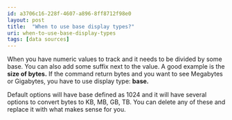 ```yaml
---
id: a3706c16-228f-4607-a896-8ff8712f98e0
layout: post
title:  "When to use base display types?"
uri: when-to-use-base-display-types
tags: [data sources]
---
```


When you have numeric values to track and it needs to be divided by some base. You can also add some suffix next to the value. A good example is the **size of bytes.** If the command return bytes and you want to see Megabytes or Gigabytes, you have to use display type: **base.**

<!--more-->

Default options will have base defined as 1024 and it will have several options to convert bytes to KB, MB, GB, TB. You can delete any of these and replace it with what makes sense for you.
